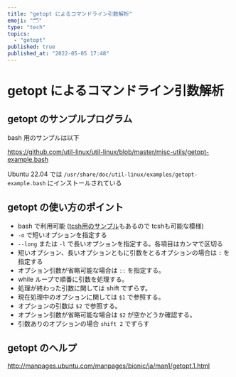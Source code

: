 ```yaml
---
title: "getopt によるコマンドライン引数解析"
emoji: "🗂"
type: "tech"
topics:
  - "getopt"
published: true
published_at: "2022-05-05 17:48"
---
```


# getopt によるコマンドライン引数解析

## getopt のサンプルプログラム

bash 用のサンプルは以下

https://github.com/util-linux/util-linux/blob/master/misc-utils/getopt-example.bash

Ubuntu 22.04 では `/usr/share/doc/util-linux/examples/getopt-example.bash` にインストールされている

## getopt の使い方のポイント

* bash で利用可能 ([tcsh用のサンプル](https://github.com/util-linux/util-linux/blob/master/misc-utils/getopt-example.tcsh)もあるので tcshも可能な模様)
* `-o` で短いオプションを指定する
* `--long` または `-l` で長いオプションを指定する。各項目はカンマで区切る
* 短いオプション、長いオプションともに引数をとるオプションの場合は `:` を指定する
* オプション引数が省略可能な場合は `::` を指定する。
* while ループで順番に引数を処理する。
* 処理が終わった引数に関しては shift でずらす。
* 現在処理中のオプションに関しては `$1` で参照する。
* オプションの引数は `$2` で参照する。
* オプション引数が省略可能な場合は `$2` が空かどうか確認する。
* 引数ありのオプションの場合 `shift 2` でずらす

## getopt のヘルプ

http://manpages.ubuntu.com/manpages/bionic/ja/man1/getopt.1.html